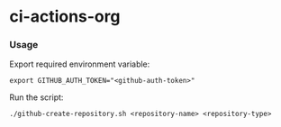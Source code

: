 # ci-actions-org

### Usage

Export required environment variable:
```shell
export GITHUB_AUTH_TOKEN="<github-auth-token>"
```

Run the script:
```shell
./github-create-repository.sh <repository-name> <repository-type>
```
